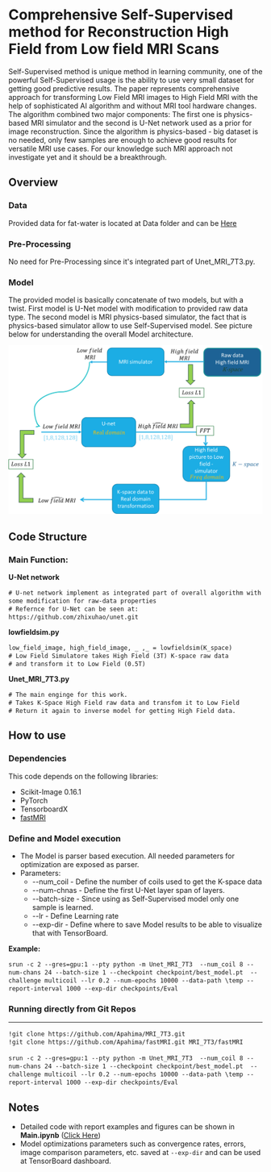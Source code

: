 # Comprehensive Self-Supervised method for Reconstruction High Field from Low field MRI Scans

Self-Supervised method is unique method in learning community, one of the powerful Self-Supervised usage is the ability to use very small dataset for getting good predictive results. The paper represents comprehensive approach for transforming Low Field MRI images to High Field MRI with the help of sophisticated AI algorithm and without MRI tool hardware changes. The algorithm combined two major components: The first one is physics-based MRI simulator and the second is U-Net network used as a prior for image reconstruction. Since the algorithm is physics-based - big dataset is no needed, only few samples are enough to achieve good results for versatile MRI use cases. For our knowledge such MRI approach not investigate yet and it should be a breakthrough.  

## Overview

### Data

Provided data for fat-water is located at Data folder and can be [Here](https://www.ismrm.org/workshops/FatWater12/data.htm)

### Pre-Processing 

No need for Pre-Processing since it's integrated part of Unet_MRI_7T3.py.

### Model

The provided model is basically concatenate of two models, but with a twist. First model is U-Net model with modification to provided raw data type. 
The second model is MRI physics-based simulator, the fact that is physics-based simulator allow to use Self-Supervised model.
See picture below for understanding the overall Model architecture.

![ModelHighLevelArchitecture.png](Img/ModelHighLevelArchitecture.png)


## Code Structure

### Main Function:

**U-Net network**

    # U-net network implement as integrated part of overall algorithm with some modification for raw-data properties
    # Refernce for U-Net can be seen at: https://github.com/zhixuhao/unet.git
    
**lowfieldsim.py**

    low_field_image, high_field_image, _ ,_ = lowfieldsim(K_space)
    # Low Field Simulatore takes High Field (3T) K-space raw data 
    # and transform it to Low Field (0.5T)

**Unet_MRI_7T3.py**

    # The main enginge for this work.
    # Takes K-Space High Field raw data and transfom it to Low Field 
    # Return it again to inverse model for getting High Field data.
    

## How to use

### Dependencies
This code depends on the following libraries:
* Scikit-Image 0.16.1
* PyTorch
* TensorboardX
* [fastMRI](https://github.com/Apahima/fastMRI.git) 

### Define and Model execution

* The Model is parser based execution. All needed parameters for optimization are exposed as parser.
* Parameters:
    * --num_coil - Define the number of coils used to get the K-space data
    * --num-chnas - Define the first U-Net layer span of layers.
    * --batch-size - Since using as Self-Supervised model only one sample is learned.
    * --lr - Define Learning rate
    * --exp-dir - Define where to save Model results to be able to visualize that with TensorBoard.


**Example:**

    srun -c 2 --gres=gpu:1 --pty python -m Unet_MRI_7T3  --num_coil 8 --num-chans 24 --batch-size 1 --checkpoint checkpoint/best_model.pt  --challenge multicoil --lr 0.2 --num-epochs 10000 --data-path \temp --report-interval 1000 --exp-dir checkpoints/Eval  

### Running directly from Git Repos

** **
    !git clone https://github.com/Apahima/MRI_7T3.git
    !git clone https://github.com/Apahima/fastMRI.git MRI_7T3/fastMRI
    
    srun -c 2 --gres=gpu:1 --pty python -m Unet_MRI_7T3  --num_coil 8 --num-chans 24 --batch-size 1 --checkpoint checkpoint/best_model.pt  --challenge multicoil --lr 0.2 --num-epochs 10000 --data-path \temp --report-interval 1000 --exp-dir checkpoints/Eval  

    
## Notes

* Detailed code with report examples and figures can be shown in **Main.ipynb** ([Click Here](Main.ipynb))
* Model optimizations parameters such as convergence rates, errors, image comparison parameters, etc.
  saved at ```--exp-dir``` and can be used at TensorBoard dashboard.